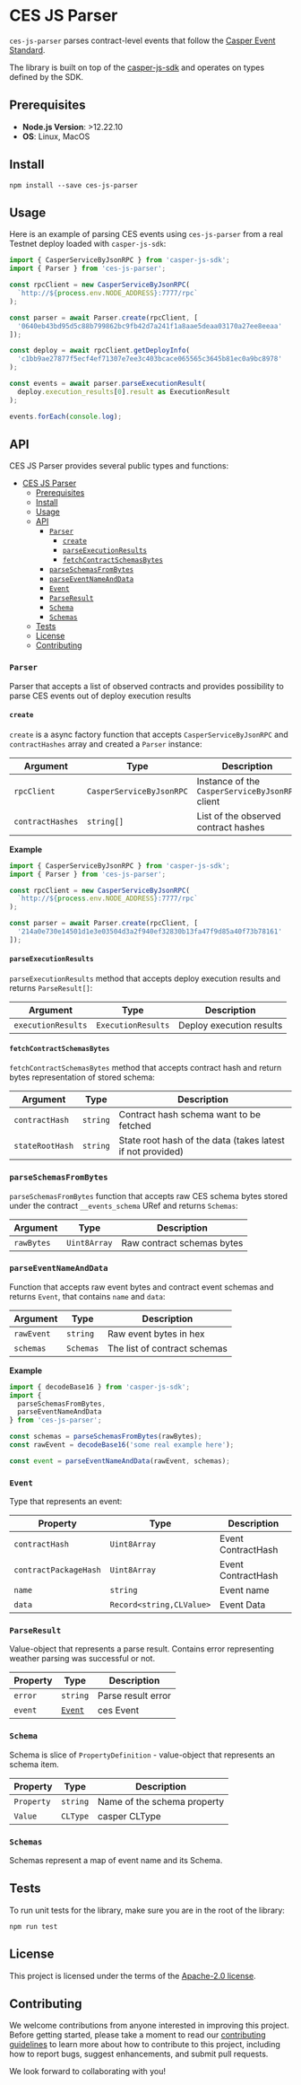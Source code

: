 # CES JS Parser

`ces-js-parser` parses contract-level events that follow the [Casper Event Standard](https://github.com/make-software/casper-event-standard).

The library is built on top of the [casper-js-sdk](https://github.com/casper-ecosystem/casper-js-sdk) and operates on types defined by the SDK.

## Prerequisites

- **Node.js Version**: >12.22.10
- **OS**: Linux, MacOS

## Install

`npm install --save ces-js-parser`

## Usage

Here is an example of parsing CES events using `ces-js-parser` from a real Testnet deploy loaded with `casper-js-sdk`:

```typescript
import { CasperServiceByJsonRPC } from 'casper-js-sdk';
import { Parser } from 'ces-js-parser';

const rpcClient = new CasperServiceByJsonRPC(
  `http://${process.env.NODE_ADDRESS}:7777/rpc`
);

const parser = await Parser.create(rpcClient, [
  '0640eb43bd95d5c88b799862bc9fb42d7a241f1a8aae5deaa03170a27ee8eeaa'
]);

const deploy = await rpcClient.getDeployInfo(
  'c1bb9ae27877f5ecf4ef71307e7ee3c403bcace065565c3645b81ec0a9bc8978'
);

const events = await parser.parseExecutionResult(
  deploy.execution_results[0].result as ExecutionResult
);

events.forEach(console.log);
```

## API

CES JS Parser provides several public types and functions:

- [CES JS Parser](#ces-js-parser)
  - [Prerequisites](#prerequisites)
  - [Install](#install)
  - [Usage](#usage)
  - [API](#api)
    - [`Parser`](#parser)
      - [`create`](#create)
      - [`parseExecutionResults`](#parseexecutionresults)
      - [`fetchContractSchemasBytes`](#fetchcontractschemasbytes)
    - [`parseSchemasFromBytes`](#parseschemasfrombytes)
    - [`parseEventNameAndData`](#parseeventnameanddata)
    - [`Event`](#event)
    - [`ParseResult`](#parseresult)
    - [`Schema`](#schema)
    - [`Schemas`](#schemas)
  - [Tests](#tests)
  - [License](#license)
  - [Contributing](#contributing)

### `Parser`

Parser that accepts a list of observed contracts and provides possibility to parse CES events out of deploy execution results

#### `create`

`create` is a async factory function that accepts `CasperServiceByJsonRPC` and `contractHashes` array and created a `Parser` instance:

| Argument | Type | Description |
| --- | --- | --- |
| `rpcClient` | `CasperServiceByJsonRPC` | Instance of the `CasperServiceByJsonRPC` client |
| `contractHashes` | `string[]` | List of the observed contract hashes |

**Example**

```typescript
import { CasperServiceByJsonRPC } from 'casper-js-sdk';
import { Parser } from 'ces-js-parser';

const rpcClient = new CasperServiceByJsonRPC(
  `http://${process.env.NODE_ADDRESS}:7777/rpc`
);

const parser = await Parser.create(rpcClient, [
  '214a0e730e14501d1e3e03504d3a2f940ef32830b13fa47f9d85a40f73b78161'
]);
```

#### `parseExecutionResults`

`parseExecutionResults` method that accepts deploy execution results and returns `ParseResult[]`:

| Argument           | Type               | Description              |
| ------------------ | ------------------ | ------------------------ |
| `executionResults` | `ExecutionResults` | Deploy execution results |

#### `fetchContractSchemasBytes`

`fetchContractSchemasBytes` method that accepts contract hash and return bytes representation of stored schema:

| Argument | Type | Description |
| --- | --- | --- |
| `contractHash` | `string` | Contract hash schema want to be fetched |
| `stateRootHash` | `string` | State root hash of the data (takes latest if not provided) |

### `parseSchemasFromBytes`

`parseSchemasFromBytes` function that accepts raw CES schema bytes stored under the contract `__events_schema` URef and returns `Schemas`:

| Argument   | Type         | Description                |
| ---------- | ------------ | -------------------------- |
| `rawBytes` | `Uint8Array` | Raw contract schemas bytes |

### `parseEventNameAndData`

Function that accepts raw event bytes and contract event schemas and returns `Event`, that contains `name` and `data`:

| Argument   | Type      | Description                  |
| ---------- | --------- | ---------------------------- |
| `rawEvent` | `string`  | Raw event bytes in hex       |
| `schemas`  | `Schemas` | The list of contract schemas |

**Example**

```typescript
import { decodeBase16 } from 'casper-js-sdk';
import {
  parseSchemasFromBytes,
  parseEventNameAndData
} from 'ces-js-parser';

const schemas = parseSchemasFromBytes(rawBytes);
const rawEvent = decodeBase16('some real example here');

const event = parseEventNameAndData(rawEvent, schemas);
```

### `Event`

Type that represents an event:

| Property | Type | Description |
| --- | --- | --- |
| `contractHash` | `Uint8Array` | Event ContractHash |
| `contractPackageHash` | `Uint8Array` | Event ContractHash |
| `name` | `string` | Event name |
| `data` | `Record<string,CLValue>` | Event Data |

### `ParseResult`

Value-object that represents a parse result. Contains error representing weather parsing was successful or not.

| Property | Type              | Description        |
| -------- | ----------------- | ------------------ |
| `error`  | `string`          | Parse result error |
| `event`  | [`Event`](#Event) | ces Event          |

### `Schema`

Schema is slice of `PropertyDefinition` - value-object that represents an schema item.

| Property   | Type     | Description                 |
| ---------- | -------- | --------------------------- |
| `Property` | `string` | Name of the schema property |
| `Value`    | `CLType` | casper CLType               |

### `Schemas`

Schemas represent a map of event name and its Schema.

## Tests

To run unit tests for the library, make sure you are in the root of the library:

`npm run test`

## License

This project is licensed under the terms of the [Apache-2.0 license](https://github.com/zajko/ces-js-parser/blob/master/LICENSE).

## Contributing

We welcome contributions from anyone interested in improving this project. Before getting started, please take a moment to read our [contributing guidelines](https://github.com/zajko/ces-js-parser/blob/master/CONTRIBUTING.md) to learn more about how to contribute to this project, including how to report bugs, suggest enhancements, and submit pull requests.

We look forward to collaborating with you!
